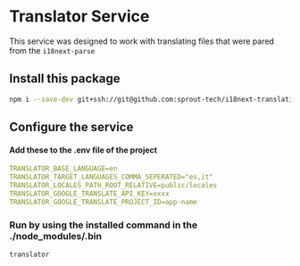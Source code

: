 # Translator Service 

This service was designed to work with translating files that were pared from the `i18next-parse`


## Install this package

```bash
npm i --save-dev git+ssh://git@github.com:sprout-tech/i18next-translation-service.git#v1.0.3
```

## Configure the service

#### Add these to the .env file of the project

```yaml
TRANSLATOR_BASE_LANGUAGE=en
TRANSLATOR_TARGET_LANGUAGES_COMMA_SEPERATED="es,it"
TRANSLATOR_LOCALES_PATH_ROOT_RELATIVE=public/locales
TRANSLATOR_GOOGLE_TRANSLATE_API_KEY=xxxx
TRANSLATOR_GOOGLE_TRANSLATE_PROJECT_ID=app-name
```


### Run by using the installed command in the ./node_modules/.bin

```bash
translator
```

